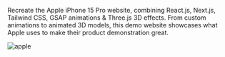 Recreate the Apple iPhone 15 Pro website, combining React.js, Next.js, Tailwind CSS, GSAP animations & Three.js 3D effects. From custom animations to animated 3D models, this demo website showcases what Apple uses to make their product demonstration great.

![apple](https://github.com/user-attachments/assets/6c02ac2e-d154-4cca-b3eb-aa3093735628)
